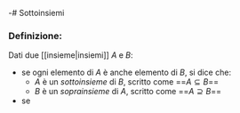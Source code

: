 -# Sottoinsiemi
### Definizione:
Dati due [[insieme|insiemi]] $A$ e $B$:
- se ogni elemento di $A$ è anche elemento di $B$, si dice che:
	- $A$ è un *sottoinsieme* di $B$, scritto come ==$A \subseteq B$==
	- $B$ è un *soprainsieme* di $A$, scritto come ==$A \supseteq B$==
- se 
